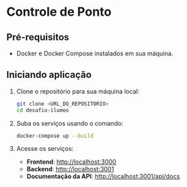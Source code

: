# Controle de Ponto

## Pré-requisitos

- Docker e Docker Compose instalados em sua máquina. 

## Iniciando aplicação

1. Clone o repositório para sua máquina local:
   ```bash
   git clone <URL_DO_REPOSITORIO>
   cd desafio-ilumeo
   ```

2. Suba os serviços usando o comando:
   ```bash
   docker-compose up --build
   ```

3. Acesse os serviços:
   - **Frontend**: [http://localhost:3000](http://localhost:3000)
   - **Backend**: [http://localhost:3001](http://localhost:3001)
   - **Documentação da API**: [http://localhost:3001/api/docs](http://localhost:3001/api/docs)

